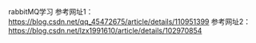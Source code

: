 rabbitMQ学习
参考网址1：https://blog.csdn.net/qq_45472675/article/details/110951399
参考网址2：https://blog.csdn.net/lzx1991610/article/details/102970854
